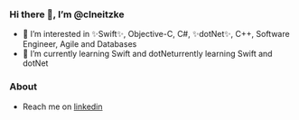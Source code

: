 ### Hi there 👋,  I’m @clneitzke 

- 🔭 I’m interested in ✨Swift✨, Objective-C, C#, ✨dotNet✨, C++, Software Engineer, Agile and Databases
- 🌱 I’m currently learning Swift and dotNeturrently learning Swift and dotNet

### About

- Reach me on [linkedin](https://linkedin.com/in/clneitzke/)

<!--
**cneitzke/cneitzke** is a ✨ _special_ ✨ repository because its `README.md` (this file) appears on your GitHub profile.

Here are some ideas to get you started:

- 🔭 I’m currently working on ...
- 🌱 I’m currently learning ...
- 👯 I’m looking to collaborate on ...
- 🤔 I’m looking for help with ...
- 💬 Ask me about ...
- 📫 How to reach me: ...
- 😄 Pronouns: ...
- ⚡ Fun fact: ...
-->
